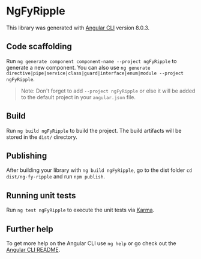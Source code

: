 # NgFyRipple

This library was generated with [Angular CLI](https://github.com/angular/angular-cli) version 8.0.3.

## Code scaffolding

Run `ng generate component component-name --project ngFyRipple` to generate a new component. You can also use `ng generate directive|pipe|service|class|guard|interface|enum|module --project ngFyRipple`.
> Note: Don't forget to add `--project ngFyRipple` or else it will be added to the default project in your `angular.json` file. 

## Build

Run `ng build ngFyRipple` to build the project. The build artifacts will be stored in the `dist/` directory.

## Publishing

After building your library with `ng build ngFyRipple`, go to the dist folder `cd dist/ng-fy-ripple` and run `npm publish`.

## Running unit tests

Run `ng test ngFyRipple` to execute the unit tests via [Karma](https://karma-runner.github.io).

## Further help

To get more help on the Angular CLI use `ng help` or go check out the [Angular CLI README](https://github.com/angular/angular-cli/blob/master/README.md).
